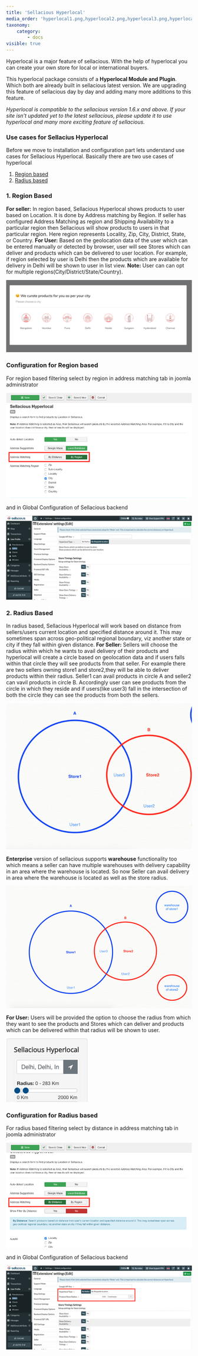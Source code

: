 ```yaml
---
title: 'Sellacious Hyperlocal'
media_order: 'hyperlocal1.png,hyperlocal2.png,hyperlocal3.png,hyperlocal4.png,hyperlocal5.png,hyperlocal6.png,hyperlocal7.png,rento mozo.png,hyperlocal.png,hyperlocalsdasd2.png,Region based .png,By distance.png,google api.png,gc by radius.png,gc by region.png,p location.png,product config.png,radius.png'
taxonomy:
    category:
        - docs
visible: true
---
```


Hyperlocal is a major feature of sellacious. With the help of hyperlocal you can create your own store for local or international buyers. 

This hyperlocal package consists of a **Hyperlocal Module and Plugin**. Which both are already built in sellacious latest version. We are upgrading this feature of sellacious day by day and adding many more additions to this feature.

_Hyperlocal is compatible to the sellacious version 1.6.x and above. If your site isn't updated yet to the latest sellacious, please update it to use hyperlocal and many more exciting feature of sellacious._

### Use cases for Sellacius Hyperlocal
Before we move to installation and configuration part lets understand use cases for Sellacious Hyperlocal. Basically there are two use cases of hyperlocal
1. [Region based](https://www.sellacious.com/learn/marketplace/hyperlocal#1-region-based)
2. [Radius based](https://www.sellacious.com/learn/marketplace/hyperlocal#2-radius-based)


### 1. Region Based 
**For seller:** In region based, Sellacious Hyperlocal shows products to user based on Location. It is done by Address matching by Region. If seller has configured Address Matching as region and Shipping Availability to a particular region then Sellacious will show products to users in that particular region. Here region represents Locality, Zip, City, District, State, or Country.
**For User:** Based on the geolocation data of the user which can be entered manually or detected by browser, user will see Stores which can deliver and products which can be delivered to user location.
For example, if region selected by user is Delhi then the products which are available for delivery in Delhi will be shown to user in list view.
**Note:** User can can opt for multiple regions(City/District/State/Country).


![](rento%20mozo.png)
### Configuration for Region based
For region based filtering select by region in address matching tab in joomla administrator

![](Region%20based%20.png)

and in Global Configuration of Sellacious backend

![](gc%20by%20region.png)

### 2. Radius Based

In radius based, Sellacious Hyperlocal will work based on distance from sellers/users current location and specified distance around it. This may sometimes span across geo-political regional boundary, viz another state or city if they fall within given distance.
**For Seller:** Sellers will choose the radius within which he wants to avail delivery of their products and hyperlocal will create a circle based on geolocation data and if users falls within that circle they will see products from that seller.
For example there are two sellers owning store1 and store2,they will be able to deliver products within their radius.
Seller1 can avail products in circle A and seller2 can vavil products in circle B. Accordingly user can see products from the circle in which they reside and if users(like user3) fall in the intersection of both the circle they can see the products from both the sellers.

![](hyperlocalsdasd2.png)


**Enterprise** version of sellacious supports **warehouse** functionality too which means a seller can have multiple warehouses with delivery capability in an area where the warehouse is located. So now Seller can avail delivery in area where the warehouse is located as well as the store radius.

![](hyperlocal.png)

**For User:** Users will be provided the option to choose the radius from which they want to see the products and Stores which can deliver and products which can be delivered within that radius will be shown to user.

![](radius.png)


### Configuration for Radius based
For radius based filtering select by distance in address matching tab in joomla administrator

![](By%20distance.png)

and in Global Configuration of Sellacious backend

![](gc%20by%20radius.png)











